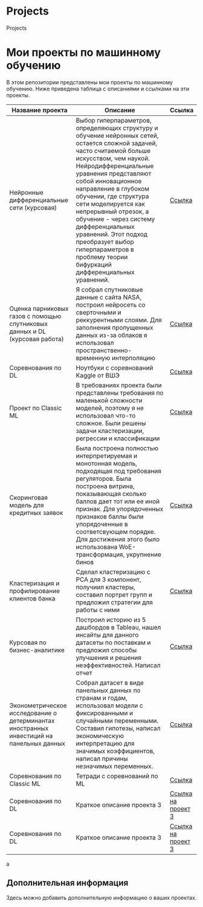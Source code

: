 # Projects
Projects
# Мои проекты по машинному обучению

В этом репозитории представлены мои проекты по машинному обучению. Ниже приведена таблица с описаниями и ссылками на эти проекты.

| Название проекта | Описание | Ссылка |
|------------------|----------|--------|
| Нейронные дифференциальные сети (курсовая)      | Выбор гиперпараметров, определяющих структуру и обучение нейронных сетей, остается сложной задачей, часто считаемой больше искусством, чем наукой. Нейродифференциальные уравнения представляют собой инновационное направление в глубоком обучении, где структура сети моделируется как непрерывный отрезок, а обучение - через систему дифференциальных уравнений. Этот подход преобразует выбор гиперпараметров в проблему теории бифуркаций дифференциальных уравнений.| [Ссылка](https://github.com/SaltyPoseidon/Projects/tree/main/%D0%9D%D0%B5%D0%B9%D1%80%D0%BE%D0%BD%D0%BD%D1%8B%D0%B5%20%D0%B4%D0%B8%D1%84%D1%84%D0%B5%D1%80%D0%B5%D0%BD%D1%86%D0%B8%D0%B0%D0%BB%D1%8C%D0%BD%D1%8B%D0%B5%20%D1%81%D0%B5%D1%82%D0%B8) |
| Оценка парниковых газов с помощью спутниковых данных и DL (курсовая работа)       | Я собрал спутниковые данные с сайта NASA, построил нейросеть со сверточными и реккурентными слоями. Для заполнения пропущенных данных из-за облаков я использовал пространственно-временную интерполяцию | [Ссылка](https://github.com/SaltyPoseidon/Projects/tree/main/%D0%A1%D0%BF%D1%83%D1%82%D0%BD%D0%B8%D0%BA%D0%BE%D0%B2%D1%8B%D0%B5%20%D0%B4%D0%B0%D0%BD%D0%BD%D1%8B%D0%B5%20DL) |
| Соревнования по DL        | Ноутбуки с соревнований Kaggle от ВШЭ | [Ссылка](https://github.com/SaltyPoseidon/Projects/tree/main/%D0%A1%D0%BE%D1%80%D0%B5%D0%B2%D0%BD%D0%BE%D0%B2%D0%B0%D0%BD%D0%B8%D1%8F%20%D0%BF%D0%BE%20DL) |
| Проект по Classic ML        | В требованиях проекта были представлены требования по маленькой сложности моделей, поэтому я не использовал что-то сложное. Были решены задачи кластеризации, регрессии и классификации | [Ссылка](https://github.com/SaltyPoseidon/Projects/tree/main/%D0%9F%D1%80%D0%BE%D0%B5%D0%BA%D1%82%20%D0%BF%D0%BE%20Classic%20ML%20) |
| Скоринговая модель для кредитных заявок        | Была построена полностью интерпретируемая и монотонная модель, подходящая под требования регуляторов. Была построена витрина, показывающая сколько баллов дает тот или ее иной признак. Для упорядоченных признаков баллы были упорядоченные в соответсвующем порядке. Для достижения этого было использована WoE-трансформация, укрупнение бинов | [Ссылка](https://github.com/SaltyPoseidon/Projects/tree/main/%D0%A1%D0%BA%D0%BE%D1%80%D0%B8%D0%BD%D0%B3%D0%BE%D0%B2%D0%B0%D1%8F%20%D0%BC%D0%BE%D0%B4%D0%B5%D0%BB%D1%8C%20%D0%B4%D0%BB%D1%8F%20%D0%BA%D1%80%D0%B5%D0%B4%D0%B8%D1%82%D0%BD%D1%8B%D1%85%20%D0%B7%D0%B0%D1%8F%D0%B2%D0%BE%D0%BA) |
| Кластеризация и профилирование клиентов банка        | Сделал кластеризацию с PCA для 3 компонент, получиил кластеры, составил портрет групп и предложил стратегии для работы с ними | [Ссылка](https://github.com/SaltyPoseidon/Projects/tree/main/%D0%9A%D0%BB%D0%B0%D1%81%D1%82%D0%B5%D1%80%D0%B8%D0%B7%D0%B0%D1%86%D0%B8%D1%8F%20%D0%B8%20%D0%BF%D1%80%D0%BE%D1%84%D0%B8%D0%BB%D0%B8%D1%80%D0%BE%D0%B2%D0%B0%D0%BD%D0%B8%D0%B5%20%D0%BA%D0%BB%D0%B8%D0%B5%D0%BD%D1%82%D0%BE%D0%B2%20%D0%B1%D0%B0%D0%BD%D0%BA%D0%B0) |
| Курсовая по бизнес-аналитике        | Построил историю из 5 дашбордов в Tableau, нашел инсайты для данного датасеты по поставкам и предложил способы улучшения и решения неэффективностей. Написал отчет | [Ссылка](https://github.com/SaltyPoseidon/Projects/tree/main/%D0%9A%D1%83%D1%80%D1%81%D0%BE%D0%B2%D0%B0%D1%8F%20%D0%BF%D0%BE%20%D0%B1%D0%B8%D0%B7%D0%BD%D0%B5%D1%81-%D0%B0%D0%BD%D0%B0%D0%BB%D0%B8%D1%82%D0%B8%D0%BA%D0%B5) |
| Эконометрическое исследование о детерминантах иностранных инвестиций на панельных данных        | Собрал датасет в виде панельных данных по странам и годам, использовал модели с фиксированными и случайными переменными. Составил гипотезы, написал экономическую интерпретацию для значимых коэффициентов, написал причины незначимых переменных. | [Ссылка](https://github.com/SaltyPoseidon/Projects/tree/main/%D0%AD%D0%BA%D0%BE%D0%BD%D0%BE%D0%BC%D0%B5%D1%82%D1%80%D0%B8%D1%87%D0%B5%D1%81%D0%BA%D0%BE%D0%B5%20%D0%B8%D1%81%D1%81%D0%BB%D0%B5%D0%B4%D0%BE%D0%B2%D0%B0%D0%BD%D0%B8%D0%B5%20%D0%BE%20%D0%B4%D0%B5%D1%82%D0%B5%D1%80%D0%BC%D0%B8%D0%BD%D0%B0%D0%BD%D1%82%D0%B0%D1%85%20%D0%B8%D0%BD%D0%BE%D1%81%D1%82%D1%80%D0%B0%D0%BD%D0%BD%D1%8B%D1%85%20%D0%B8%D0%BD%D0%B2%D0%B5%D1%81%D1%82%D0%B8%D1%86%D0%B8%D0%B9%20%D0%BD%D0%B0%20%D0%BF%D0%B0%D0%BD%D0%B5%D0%BB%D1%8C%D0%BD%D1%8B%D1%85%20%D0%B4%D0%B0%D0%BD%D0%BD%D1%8B%D1%85) |
| Соревнования по Classic ML        | Тетради с соревнований по ML | [Ссылка](https://github.com/SaltyPoseidon/Projects/tree/main/%D0%A1%D0%BE%D1%80%D0%B5%D0%B2%D0%BD%D0%BE%D0%B2%D0%B0%D0%BD%D0%B8%D1%8F%20%D0%BF%D0%BE%20Classic%20ML) |
| Соревнования по DL        | Краткое описание проекта 3 | [Ссылка на проект 3](https://github.com/yourusername/project3) |
| Соревнования по DL        | Краткое описание проекта 3 | [Ссылка на проект 3](https://github.com/yourusername/project3) |
a
## Дополнительная информация
Здесь можно добавить дополнительную информацию о ваших проектах.
